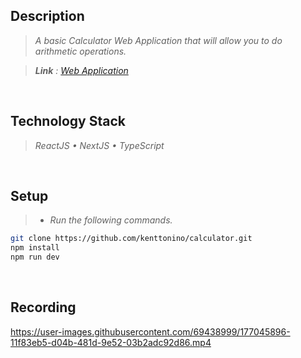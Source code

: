 ## Description
> _A basic Calculator Web Application that will allow you to do arithmetic operations._

> _**Link** : [Web Application](https://calculator.kentlouisetonino.vercel.app/)_

<br />

## Technology Stack
> _ReactJS • NextJS • TypeScript_ <br />

<br />

## Setup
> - _Run the following commands._
```bash
git clone https://github.com/kenttonino/calculator.git
npm install
npm run dev
```

<br />

## Recording
https://user-images.githubusercontent.com/69438999/177045896-11f83eb5-d04b-481d-9e52-03b2adc92d86.mp4

